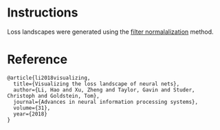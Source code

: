 # Instructions
Loss landscapes were generated using the [filter normalalization](https://github.com/tomgoldstein/loss-landscape) method.

# Reference
```
@article{li2018visualizing,
  title={Visualizing the loss landscape of neural nets},
  author={Li, Hao and Xu, Zheng and Taylor, Gavin and Studer, Christoph and Goldstein, Tom},
  journal={Advances in neural information processing systems},
  volume={31},
  year={2018}
}

```

